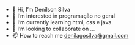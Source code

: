 - 👋 Hi, I’m  Denilson Silva
- 👀 I’m interested in  programação no geral
- 🌱 I’m currently learning  html, css e java.
- 💞️ I’m looking to collaborate on ...
- 📫 How to reach me  denilagosilva@gmail.com

<!---
denilsonsilva15/denilsonsilva15 is a ✨ special ✨ repository because its `README.md` (this file) appears on your GitHub profile.
You can click the Preview link to take a look at your changes.
--->
